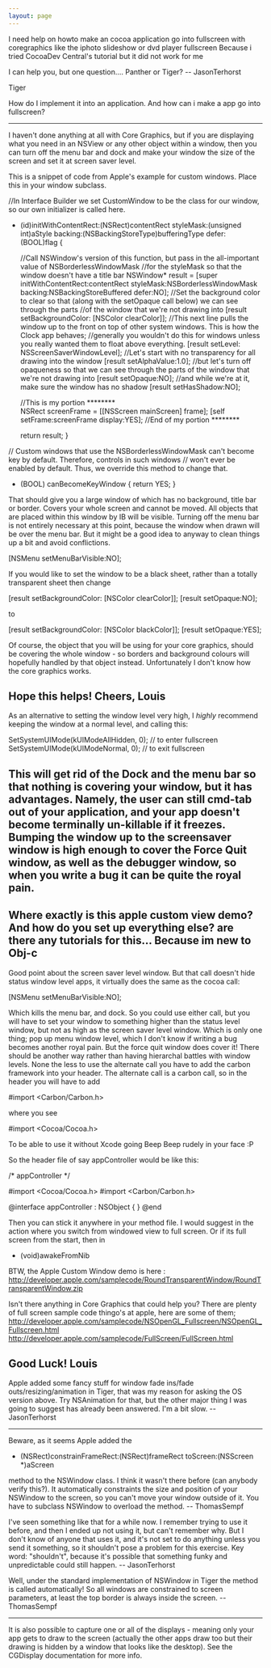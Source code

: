 ```yaml
---
layout: page
---
```




I need help on howto make an cocoa application go into fullscreen with coregraphics like the iphoto slideshow or dvd player fullscreen
Because i tried CocoaDev Central's tutorial but it did not work for me

I can help you, but one question.... Panther or Tiger?
-- JasonTerhorst


Tiger 

How do I implement it into an application. And how can i make a app go into fullscreen?

----

I haven't done anything at all with Core Graphics, but if you are displaying what you need in an NSView or any other object within a window, then you can turn off the menu bar and dock and make your window the size of the screen and set it at screen saver level.

This is a snippet of code from Apple's example for custom windows. Place this in your window subclass.

    
//In Interface Builder we set CustomWindow to be the class for our window, so our own initializer is called here.
- (id)initWithContentRect:(NSRect)contentRect styleMask:(unsigned int)aStyle backing:(NSBackingStoreType)bufferingType defer:(BOOL)flag {

    //Call NSWindow's version of this function, but pass in the all-important value of NSBorderlessWindowMask
    //for the styleMask so that the window doesn't have a title bar
    NSWindow* result = [super initWithContentRect:contentRect styleMask:NSBorderlessWindowMask backing:NSBackingStoreBuffered defer:NO];
    //Set the background color to clear so that (along with the setOpaque call below) we can see through the parts
    //of the window that we're not drawing into
    [result setBackgroundColor: [NSColor clearColor]];
    //This next line pulls the window up to the front on top of other system windows.  This is how the Clock app behaves;
    //generally you wouldn't do this for windows unless you really wanted them to float above everything.
    [result setLevel: NSScreenSaverWindowLevel];
    //Let's start with no transparency for all drawing into the window
    [result setAlphaValue:1.0];
    //but let's turn off opaqueness so that we can see through the parts of the window that we're not drawing into
    [result setOpaque:NO];
    //and while we're at it, make sure the window has no shadow
    [result setHasShadow:NO];
    
    //This is my portion ********    
    NSRect  screenFrame = [[NSScreen mainScreen] frame];
    [self setFrame:screenFrame display:YES];
    //End of my portion ********
    
    return result;
}

// Custom windows that use the NSBorderlessWindowMask can't become key by default.  Therefore, controls in such windows
// won't ever be enabled by default.  Thus, we override this method to change that.
- (BOOL) canBecomeKeyWindow
{
    return YES;
}


That should give you a large window of which has no background, title bar or border. Covers your whole screen and cannot be moved. All objects that are placed within this window by IB will be visible. Turning off the menu bar is not entirely necessary at this point, because the window when drawn will be over the menu bar. But it might be a good idea to anyway to clean things up a bit and avoid conflictions.

    
[NSMenu setMenuBarVisible:NO];


If you would like to set the window to be a black sheet, rather than a totally transparent sheet then change
    
[result setBackgroundColor: [NSColor clearColor]];
[result setOpaque:NO];

to
    
[result setBackgroundColor: [NSColor blackColor]];
[result setOpaque:YES];


Of course, the object that you will be using for your core graphics, should be covering the whole window - so borders and background colours will hopefully handled by that object instead. Unfortunately I don't know how the core graphics works.

Hope this helps!
Cheers, Louis
----

As an alternative to setting the window level very high, I *highly* recommend keeping the window at a normal level, and calling this:
    
SetSystemUIMode(kUIModeAllHidden, 0); // to enter fullscreen
SetSystemUIMode(kUIModeNormal, 0); // to exit fullscreen

This will get rid of the Dock and the menu bar so that nothing is covering your window, but it has advantages. Namely, the user can still cmd-tab out of your application, and your app doesn't become terminally un-killable if it freezes. Bumping the window up to the screensaver window is high enough to cover the Force Quit window, as well as the debugger window, so when you write a bug it can be quite the royal pain.
----
Where exactly is this apple custom view demo? And how do you set up everything else? are there any tutorials for this... Because im new to Obj-c
----
Good point about the screen saver level window. But that call doesn't hide status window level apps, it virtually does the same as the cocoa call:
    
[NSMenu setMenuBarVisible:NO];

Which kills the menu bar, and dock. So you could use either call, but you will have to set your window to something higher than the status level window, but not as high as the screen saver level window. Which is only one thing; pop up menu window level, which I don't know if writing a bug becomes another royal pain. But the force quit window does cover it! There should be another way rather than having hierarchal battles with window levels. None the less to use the alternate call you have to add the carbon framework into your header.
The alternate call is a carbon call, so in the header you will have to add
    
#import <Carbon/Carbon.h>

where you see
    
#import <Cocoa/Cocoa.h>

To be able to use it without Xcode going Beep Beep rudely in your face :P

So the header file of say appController would be like this:
    
/* appController */

#import <Cocoa/Cocoa.h>
#import <Carbon/Carbon.h>

@interface appController : NSObject
{
}
@end


Then you can stick it anywhere in your method file. I would suggest in the action where you switch from windowed view to full screen. Or if its full screen from the start, then in
    
- (void)awakeFromNib


BTW, the Apple Custom Window demo is here : http://developer.apple.com/samplecode/RoundTransparentWindow/RoundTransparentWindow.zip

Isn't there anything in Core Graphics that could help you? There are plenty of full screen sample code thingo's at apple, here are some of them;
http://developer.apple.com/samplecode/NSOpenGL_Fullscreen/NSOpenGL_Fullscreen.html
http://developer.apple.com/samplecode/FullScreen/FullScreen.html

Good Luck!
Louis
----

Apple added some fancy stuff for window fade ins/fade outs/resizing/animation in Tiger, that was my reason for asking the OS version above. Try NSAnimation for that, but the other major thing I was going to suggest has already been answered. I'm a bit slow. -- JasonTerhorst

----

Beware, as it seems Apple added the 

- (NSRect)constrainFrameRect:(NSRect)frameRect toScreen:(NSScreen *)aScreen

method to the NSWindow class. I think it wasn't there before (can anybody verify this?). It automatically constraints the size and position of your NSWindow to the screen, so you can't move your window outside of it. You have to subclass NSWindow to overload the method.
-- ThomasSempf

I've seen something like that for a while now. I remember trying to use it before, and then I ended up not using it, but can't remember why. But I don't know of anyone that uses it, and it's not set to do anything unless you send it something, so it shouldn't pose a problem for this exercise. Key word: "shouldn't", because it's possible that something funky and unpredictable could still happen. -- JasonTerhorst

Well, under the standard implementation of NSWindow in Tiger the method is called automatically! So all windows are constrained to screen parameters, at least the top border is always inside the screen. -- ThomasSempf

----
It is also possible to capture one or all of the displays - meaning only your app gets to draw to the screen (actually the other apps draw too but their drawing is hidden by a window that looks like the desktop). See the CGDisplay documentation for more info.
